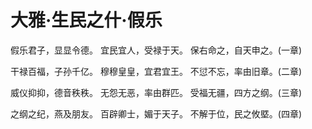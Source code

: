 # 大雅·生民之什·假乐

假乐君子，显显令德。
宜民宜人，受禄于天。
保右命之，自天申之。(一章)

干禄百福，子孙千亿。
穆穆皇皇，宜君宜王。
不愆不忘，率由旧章。(二章)

威仪抑抑，德音秩秩。
无怨无恶，率由群匹。
受福无疆，四方之纲。(三章)

之纲之纪，燕及朋友。
百辟卿士，媚于天子。
不解于位，民之攸塈。(四章)

